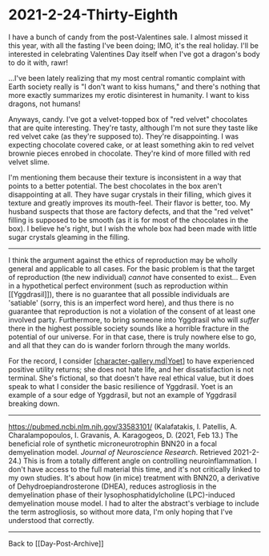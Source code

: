 # 2021-2-24-Thirty-Eighth

I have a bunch of candy from the post-Valentines sale.  I almost missed it this year, with all the fasting I've been doing; IMO, it's the real holiday.  I'll be interested in celebrating Valentines Day itself when I've got a dragon's body to do it with, rawr!

...I've been lately realizing that my most central romantic complaint with Earth society really is "I don't want to kiss humans," and there's nothing that more exactly summarizes my erotic disinterest in humanity.  I want to kiss dragons, not humans!

Anyways, candy.  I've got a velvet-topped box of "red velvet" chocolates that are quite interesting.  They're tasty, although I'm not sure they taste like red velvet cake (as they're supposed to).  They're disappointing.  I was expecting chocolate covered cake, or at least something akin to red velvet brownie pieces enrobed in chocolate.  They're kind of more filled with red velvet slime.

I'm mentioning them because their texture is inconsistent in a way that points to a better potential.  The best chocolates in the box aren't disappointing at all.  They have sugar crystals in their filling, which gives it texture and greatly improves its mouth-feel.  Their flavor is better, too.  My husband suspects that those are factory defects, and that the "red velvet" filling is supposed to be smooth (as it is for most of the chocolates in the box).  I believe he's right, but I wish the whole box had been made with little sugar crystals gleaming in the filling.

---
I think the argument against the ethics of reproduction may be wholly general and applicable to all cases.  For the basic problem is that the target of reproduction (the new individual) *cannot* have consented to exist...  Even in a hypothetical perfect environment (such as reproduction within [[Yggdrasil]]), there is no guarantee that all possible individuals are 'satiable' (sorry, this is an imperfect word here), and thus there is no guarantee that reproduction is not a violation of the consent of at least one involved party.  Furthermore, to bring someone into Yggdrasil who will *suffer* there in the highest possible society sounds like a horrible fracture in the potential of our universe.  For in that case, there is truly nowhere else to go, and all that they can do is wander forlorn through the many worlds.

For the record, I consider [[character-gallery.md|Yoet]] to have experienced positive utility returns; she does not hate life, and her dissatisfaction is not terminal.  She's fictional, so that doesn't have real ethical value, but it does speak to what I consider the basic resilience of Yggdrasil.  Yoet is an example of a sour edge of Yggdrasil, but not an example of Yggdrasil breaking down.

---
https://pubmed.ncbi.nlm.nih.gov/33583101/ (Kalafatakis, I.  Patellis, A.  Charalampopoulos, I.  Gravanis, A.  Karagogeos, D.  (2021, Feb 13.)  The beneficial role of synthetic microneurotrophin BNN20 in a focal demyelination model.  *Journal of Neuroscience Research*.  Retrieved 2021-2-24.)
This is from a totally different angle on controlling neuroinflammation.  I don't have access to the full material this time, and it's not critically linked to my own studies.  It's about how (in mice) treatment with BNN20, a derivative of Dehydroepiandrosterone (DHEA), reduces astrogliosis in the demyelination phase of their lysophosphatidylcholine (LPC)-induced demyelination mouse model.  I had to alter the abstract's verbiage to include the term astrogliosis, so without more data, I'm only hoping that I've understood that correctly.

---
Back to [[Day-Post-Archive]]

[//begin]: # "Autogenerated link references for markdown compatibility"
[character-gallery.md|Yoet]: character-gallery.md "character-gallery"
[//end]: # "Autogenerated link references"